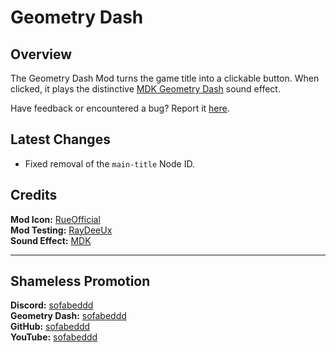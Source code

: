 # Geometry Dash

## Overview

The Geometry Dash Mod turns the game title into a clickable button. When clicked, it plays the distinctive [MDK Geometry Dash](https://www.youtube.com/watch?v=_tDFyTJW5kA) sound effect.

Have feedback or encountered a bug? Report it [here](https://github.com/sofabeddd/Geometry-Dash/issues/new).

## Latest Changes
- Fixed removal of the `main-title` Node ID.

## Credits
**Mod Icon:** [RueOfficial](user:26528871)  
**Mod Testing:** [RayDeeUx](https://github.com/RayDeeUx)  
**Sound Effect:** [MDK](https://www.youtube.com/@MDKOfficialYT)

---
## Shameless Promotion
**Discord:** [sofabeddd](https://discordapp.com/users/560247410522324993)  
**Geometry Dash:** [sofabeddd](user:7976112)  
**GitHub:** [sofabeddd](https://github.com/sofabeddd)  
**YouTube:** [sofabeddd](https://www.youtube.com/@sofabeddd?sub_confirmation=1)
